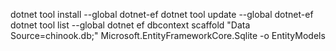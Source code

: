 ﻿dotnet tool install --global dotnet-ef
dotnet tool update --global dotnet-ef
dotnet tool list --global
dotnet ef dbcontext scaffold "Data Source=chinook.db;" Microsoft.EntityFrameworkCore.Sqlite -o EntityModels